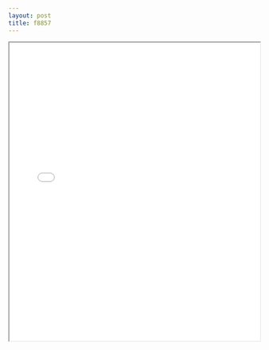 ```yaml
---
layout: post
title: f8857
---
```


<div class="pdf-container">
<iframe src="/ea/assets/pdfs/misc/f8857.pdf" height="600" width="100%" allowFullScreen="true"></iframe>
</div>

